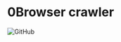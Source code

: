 # 0Browser crawler

![GitHub](https://img.shields.io/github/license/zerobrowser/0browser-crawler?style=flat-square)

